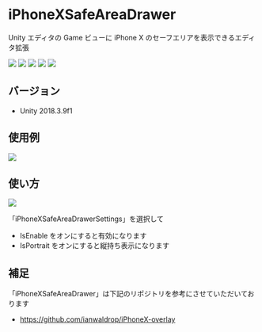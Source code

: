# iPhoneXSafeAreaDrawer

Unity エディタの Game ビューに iPhone X のセーフエリアを表示できるエディタ拡張

[![](https://img.shields.io/github/release/baba-s/iPhoneXSafeAreaDrawer.svg?label=latest%20version)](https://github.com/baba-s/iPhoneXSafeAreaDrawer/releases)
[![](https://img.shields.io/github/release-date/baba-s/iPhoneXSafeAreaDrawer.svg)](https://github.com/baba-s/iPhoneXSafeAreaDrawer/releases)
![](https://img.shields.io/badge/Unity-2018.3%2B-red.svg)
![](https://img.shields.io/badge/.NET-4.x-orange.svg)
[![](https://img.shields.io/github/license/baba-s/iPhoneXSafeAreaDrawer.svg)](https://github.com/baba-s/iPhoneXSafeAreaDrawer/blob/master/LICENSE)

## バージョン

- Unity 2018.3.9f1

## 使用例

![](https://cdn-ak.f.st-hatena.com/images/fotolife/b/baba_s/20190327/20190327124607.png)

## 使い方

![](https://cdn-ak.f.st-hatena.com/images/fotolife/b/baba_s/20190327/20190327124444.png)

「iPhoneXSafeAreaDrawerSettings」を選択して  

- IsEnable をオンにすると有効になります  
- IsPortrait をオンにすると縦持ち表示になります  

## 補足

「iPhoneXSafeAreaDrawer」は下記のリポジトリを参考にさせていただいております  

- https://github.com/ianwaldrop/iPhoneX-overlay